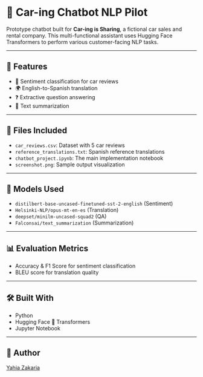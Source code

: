 # 🤖 Car-ing Chatbot NLP Pilot

Prototype chatbot built for **Car-ing is Sharing**, a fictional car sales and rental company. This multi-functional assistant uses Hugging Face Transformers to perform various customer-facing NLP tasks.

---

## 🚀 Features

- 🧠 Sentiment classification for car reviews
- 🌍 English-to-Spanish translation
- ❓ Extractive question answering
- 📝 Text summarization

---

## 📁 Files Included

- `car_reviews.csv`: Dataset with 5 car reviews
- `reference_translations.txt`: Spanish reference translations
- `chatbot_project.ipynb`: The main implementation notebook
- `screenshot.png`: Sample output visualization

---

## 🧪 Models Used

- `distilbert-base-uncased-finetuned-sst-2-english` (Sentiment)
- `Helsinki-NLP/opus-mt-en-es` (Translation)
- `deepset/minilm-uncased-squad2` (QA)
- `Falconsai/text_summarization` (Summarization)

---

## 📊 Evaluation Metrics

- Accuracy & F1 Score for sentiment classification
- BLEU score for translation quality

---

## 🛠 Built With

- Python
- Hugging Face 🤗 Transformers
- Jupyter Notebook

---

## 📌 Author

[Yahia Zakaria](https://www.linkedin.com/in/yahia-zakaria-a27384213)

